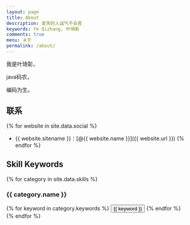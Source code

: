 ```yaml
---
layout: page
title: About
description: 爱笑的人运气不会差
keywords: Ye Qizhang, 叶琦彰
comments: true
menu: 关于
permalink: /about/
---
```


我是叶琦彰，

java码农，

编码为生。

## 联系

{% for website in site.data.social %}
* {{ website.sitename }}：[@{{ website.name }}]({{ website.url }})
{% endfor %}

## Skill Keywords

{% for category in site.data.skills %}
### {{ category.name }}
<div class="btn-inline">
{% for keyword in category.keywords %}
<button class="btn btn-outline" type="button">{{ keyword }}</button>
{% endfor %}
</div>
{% endfor %}
